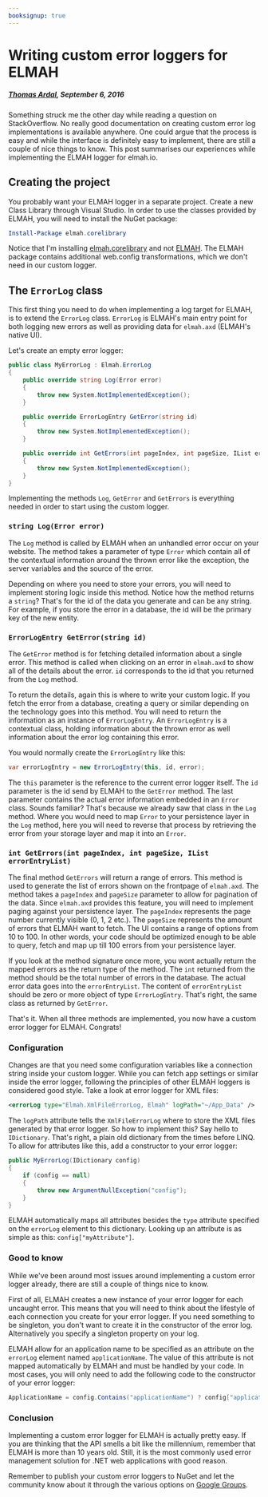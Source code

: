 ---booksignup: true---# Writing custom error loggers for ELMAH##### [Thomas Ardal](http://elmah.io/about/), September 6, 2016Something struck me the other day while reading a question on StackOverflow. No really good documentation on creating custom error log implementations is available anywhere. One could argue that the process is easy and while the interface is definitely easy to implement, there are still a couple of nice things to know. This post summarises our experiences while implementing the ELMAH logger for elmah.io.## Creating the projectYou probably want your ELMAH logger in a separate project. Create a new Class Library through Visual Studio. In order to use the classes provided by ELMAH, you will need to install the NuGet package:```powershellInstall-Package elmah.corelibrary```Notice that I'm installing [elmah.corelibrary](https://www.nuget.org/packages/elmah.corelibrary/) and not [ELMAH](https://www.nuget.org/packages/elmah/). The ELMAH package contains additional web.config transformations, which we don't need in our custom logger.## The `ErrorLog` classThis first thing you need to do when implementing a log target for ELMAH, is to extend the `ErrorLog` class. `ErrorLog` is ELMAH's main entry point for both logging new errors as well as providing data for `elmah.axd` (ELMAH's native UI).Let's create an empty error logger:```csharppublic class MyErrorLog : Elmah.ErrorLog{    public override string Log(Error error)    {        throw new System.NotImplementedException();    }    public override ErrorLogEntry GetError(string id)    {        throw new System.NotImplementedException();    }    public override int GetErrors(int pageIndex, int pageSize, IList errorEntryList)    {        throw new System.NotImplementedException();    }}```Implementing the methods `Log`, `GetError` and `GetErrors` is everything needed in order to start using the custom logger.### `string Log(Error error)`The `Log` method is called by ELMAH when an unhandled error occur on your website. The method takes a parameter of type `Error` which contain all of the contextual information around the thrown error like the exception, the server variables and the source of the error.Depending on where you need to store your errors, you will need to implement storing logic inside this method. Notice how the method returns a `string`? That's for the id of the data you generate and can be any string. For example, if you store the error in a database, the id will be the primary key of the new entity.### `ErrorLogEntry GetError(string id)`The `GetError` method is for fetching detailed information about a single error. This method is called when clicking on an error in `elmah.axd` to show all of the details about the error. `id` corresponds to the id that you returned from the `Log` method.To return the details, again this is where to write your custom logic. If you fetch the error from a database, creating a query or similar depending on the technology goes into this method. You will need to return the information as an instance of `ErrorLogEntry`. An `ErrorLogEntry` is a contextual class, holding information about the thrown error as well information about the error log containing this error.You would normally create the `ErrorLogEntry` like this:```csharpvar errorLogEntry = new ErrorLogEntry(this, id, error);```The `this` parameter is the reference to the current error logger itself. The `id` parameter is the id send by ELMAH to the `GetError` method. The last parameter contains the actual error information embedded in an `Error` class. Sounds familiar? That's because we already saw that class in the `Log` method. Where you would need to map `Error` to your persistence layer in the `Log` method, here you will need to reverse that process by retrieving the error from your storage layer and map it into an `Error`.### `int GetErrors(int pageIndex, int pageSize, IList errorEntryList)`The final method `GetErrors` will return a range of errors. This method is used to generate the list of errors shown on the frontpage of `elmah.axd`. The method takes a `pageIndex` and `pageSize` parameter to allow for pagination of the data. Since `elmah.axd` provides this feature, you will need to implement paging against your persistence layer. The `pageIndex` represents the page number currently visible (0, 1, 2 etc.). The `pageSize` represents the amount of errors that ELMAH want to fetch. The UI contains a range of options from 10 to 100. In other words, your code should be optimized enough to be able to query, fetch and map up till 100 errors from your persistence layer.If you look at the method signature once more, you wont actually return the mapped errors as the return type of the method. The `int` returned from the method should be the total number of errors in the database. The actual error data goes into the `errorEntryList`. The content of `errorEntryList` should be zero or more object of type `ErrorLogEntry`. That's right, the same class as returned by `GetError`.That's it. When all three methods are implemented, you now have a custom error logger for ELMAH. Congrats!### ConfigurationChanges are that you need some configuration variables like a connection string inside your custom logger. While you can fetch app settings or similar inside the error logger, following the principles of other ELMAH loggers is considered good style. Take a look at error logger for XML files:```xml<errorLog type="Elmah.XmlFileErrorLog, Elmah" logPath="~/App_Data" />```The `logPath` attribute tells the `XmlFileErrorLog` where to store the XML files generated by that error logger. So how to implement this? Say hello to `IDictionary`. That's right, a plain old dictionary from the times before LINQ. To allow for attributes like this, add a constructor to your error logger:```csharppublic MyErrorLog(IDictionary config){    if (config == null)    {        throw new ArgumentNullException("config");    }}```ELMAH automatically maps all attributes besides the `type` attribute specified on the `errorLog` element to this dictionary. Looking up an attribute is as simple as this: `config["myAttribute"]`.### Good to knowWhile we've been around most issues around implementing a custom error logger already, there are still a couple of things nice to know.First of all, ELMAH creates a new instance of your error logger for each uncaught error. This means that you will need to think about the lifestyle of each connection you create for your error logger. If you need something to be singleton, you don't want to create it in the constructor of the error log. Alternatively you specify a singleton property on your log.ELMAH allow for an application name to be specified as an attribute on the `errorLog` element named `applicationName`. The value of this attribute is not mapped automatically by ELMAH and must be handled by your code. In most cases, you will only need to add the following code to the constructor of your error logger:```csharpApplicationName = config.Contains("applicationName") ? config["applicationName"].ToString() : string.Empty;```### ConclusionImplementing a custom error logger for ELMAH is actually pretty easy. If you are thinking that the API smells a bit like the millennium, remember that ELMAH is more than 10 years old. Still, it is the most commonly used error management solution for .NET web applications with good reason.Remember to publish your custom error loggers to NuGet and let the community know about it through the various options on [Google Groups](https://groups.google.com/forum/#!forum/elmah).